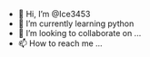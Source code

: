 - 👋 Hi, I’m @Ice3453
- 🌱 I’m currently learning python
- 💞️ I’m looking to collaborate on ...
- 📫 How to reach me ...

<!---
Ice3453/Ice3453 is a ✨ special ✨ repository because its `README.md` (this file) appears on your GitHub profile.
You can click the Preview link to take a look at your changes.
--->
